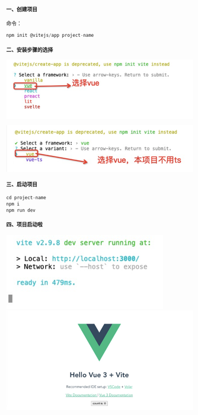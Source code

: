 #### 一、创建项目
命令：

```js
npm init @vitejs/app project-name
```

#### 二、安装步骤的选择

![img](../image/vue3/1.png)

![img](../image/vue3/2.png)



#### 三、启动项目
```js
cd project-name
npm i
npm run dev
```

#### 四、项目启动啦
![img](../image/vue3/3.png)
![img](../image/vue3/4.png)